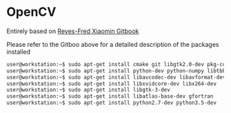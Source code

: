 # OpenCV

Entirely based on [Reyes-Fred Xiaomin Gitbook](https://reyes-fred.gitbooks.io/xiaomin/content/chapter1/installing-opencv-330-on-ubuntu-1604-lts.html)

Please refer to the Gitboo above for a detailed description of the packages installed

```sh
user@workstation:~$ sudo apt-get install cmake git libgtk2.0-dev pkg-config libavcodec-dev libavformat-dev libswscale-dev
user@workstation:~$ sudo apt-get install python-dev python-numpy libtbb2 libtbb-dev libjpeg-dev libpng-dev libtiff-dev libjasper-dev libdc1394-22-dev
user@workstation:~$ sudo apt-get install libavcodec-dev libavformat-dev libswscale-dev libv4l-dev
user@workstation:~$ sudo apt-get install libxvidcore-dev libx264-dev
user@workstation:~$ sudo apt-get install libgtk-3-dev
user@workstation:~$ sudo apt-get install libatlas-base-dev gfortran
user@workstation:~$ sudo apt-get install python2.7-dev python3.5-dev
```
